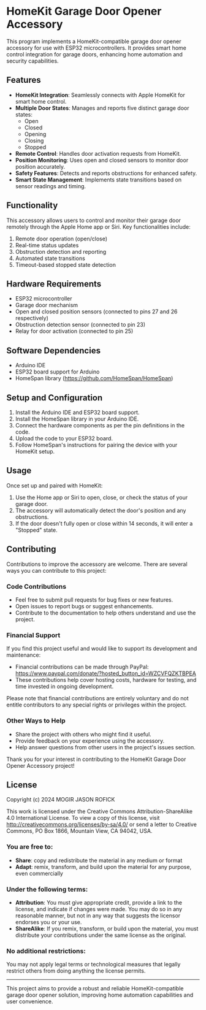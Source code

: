 # HomeKit Garage Door Opener Accessory

This program implements a HomeKit-compatible garage door opener accessory for use with ESP32 microcontrollers. It provides smart home control integration for garage doors, enhancing home automation and security capabilities.

## Features

- **HomeKit Integration**: Seamlessly connects with Apple HomeKit for smart home control.
- **Multiple Door States**: Manages and reports five distinct garage door states:
  - Open
  - Closed
  - Opening
  - Closing
  - Stopped
- **Remote Control**: Handles door activation requests from HomeKit.
- **Position Monitoring**: Uses open and closed sensors to monitor door position accurately.
- **Safety Features**: Detects and reports obstructions for enhanced safety.
- **Smart State Management**: Implements state transitions based on sensor readings and timing.

## Functionality

This accessory allows users to control and monitor their garage door remotely through the Apple Home app or Siri. Key functionalities include:

1. Remote door operation (open/close)
2. Real-time status updates
3. Obstruction detection and reporting
4. Automated state transitions
5. Timeout-based stopped state detection

## Hardware Requirements

- ESP32 microcontroller
- Garage door mechanism
- Open and closed position sensors (connected to pins 27 and 26 respectively)
- Obstruction detection sensor (connected to pin 23)
- Relay for door activation (connected to pin 25)

## Software Dependencies

- Arduino IDE
- ESP32 board support for Arduino
- HomeSpan library (https://github.com/HomeSpan/HomeSpan)

## Setup and Configuration

1. Install the Arduino IDE and ESP32 board support.
2. Install the HomeSpan library in your Arduino IDE.
3. Connect the hardware components as per the pin definitions in the code.
4. Upload the code to your ESP32 board.
5. Follow HomeSpan's instructions for pairing the device with your HomeKit setup.

## Usage

Once set up and paired with HomeKit:

1. Use the Home app or Siri to open, close, or check the status of your garage door.
2. The accessory will automatically detect the door's position and any obstructions.
3. If the door doesn't fully open or close within 14 seconds, it will enter a "Stopped" state.

## Contributing

Contributions to improve the accessory are welcome. There are several ways you can contribute to this project:

### Code Contributions

- Feel free to submit pull requests for bug fixes or new features.
- Open issues to report bugs or suggest enhancements.
- Contribute to the documentation to help others understand and use the project.

### Financial Support

If you find this project useful and would like to support its development and maintenance:

- Financial contributions can be made through PayPal: https://www.paypal.com/donate/?hosted_button_id=WZCVFQZKTBPEA
- These contributions help cover hosting costs, hardware for testing, and time invested in ongoing development.

Please note that financial contributions are entirely voluntary and do not entitle contributors to any special rights or privileges within the project.

### Other Ways to Help

- Share the project with others who might find it useful.
- Provide feedback on your experience using the accessory.
- Help answer questions from other users in the project's issues section.

Thank you for your interest in contributing to the HomeKit Garage Door Opener Accessory project!

## License

Copyright (c) 2024 MOGIR JASON ROFICK

This work is licensed under the Creative Commons Attribution-ShareAlike 4.0 International License. To view a copy of this license, visit http://creativecommons.org/licenses/by-sa/4.0/ or send a letter to Creative Commons, PO Box 1866, Mountain View, CA 94042, USA.

### You are free to:

- **Share**: copy and redistribute the material in any medium or format
- **Adapt**: remix, transform, and build upon the material for any purpose, even commercially

### Under the following terms:

- **Attribution**: You must give appropriate credit, provide a link to the license, and indicate if changes were made. You may do so in any reasonable manner, but not in any way that suggests the licensor endorses you or your use.
- **ShareAlike**: If you remix, transform, or build upon the material, you must distribute your contributions under the same license as the original.

### No additional restrictions:

You may not apply legal terms or technological measures that legally restrict others from doing anything the license permits.

---

This project aims to provide a robust and reliable HomeKit-compatible garage door opener solution, improving home automation capabilities and user convenience.
